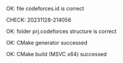 OK: file codeforces.id is correct
CHECK: 20231128-214056
OK: folder prj.codeforces structure is correct
OK: CMake generator successed
OK: CMake build (MSVC x64) successed
